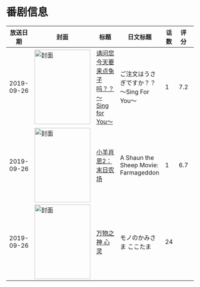 # 番剧信息

|放送日期|封面|标题|日文标题|话数|评分|评分人数|
|---|---|---|---|---|---|---|
|2019-09-26|<img src="https://lain.bgm.tv/pic/cover/c/c0/35/260772_36563.jpg" alt="封面" style="width:150px;height:200px;object-fit:cover;">|[请问您今天要来点兔子吗？？～Sing for You～](https://bangumi.tv/subject/260772)|ご注文はうさぎですか？？～Sing For You～|1|7.2|1951人评分|
|2019-09-26|<img src="https://lain.bgm.tv/pic/cover/c/59/1a/306381_0L0N5.jpg" alt="封面" style="width:150px;height:200px;object-fit:cover;">|[小羊肖恩2：末日农场](https://bangumi.tv/subject/306381)|A Shaun the Sheep Movie: Farmageddon|1|6.7|38人评分|
|2019-09-26|<img src="https://lain.bgm.tv/pic/cover/c/b4/7f/302363_C2ctf.jpg" alt="封面" style="width:150px;height:200px;object-fit:cover;">|[万物之神 心灵](https://bangumi.tv/subject/302363)|モノのかみさま ここたま|24|||
